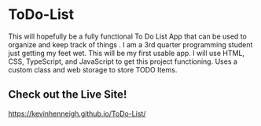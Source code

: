# ToDo-List
This will hopefully be a fully functional To Do List App that can be used to organize and keep track of things .
I am a 3rd quarter programming student just getting my feet wet. This will be my first usable app. 
I will use HTML, CSS, TypeScript, and JavaScript to get this project functioning.
Uses a custom class and web storage to store TODO Items.

## Check out the Live Site!
https://kevinhenneigh.github.io/ToDo-List/
